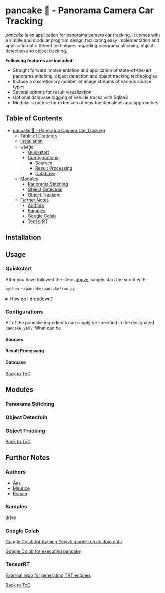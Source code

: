 # pancake :pancakes: - Panorama Camera Car Tracking

_pancake_ is an application for panorama camera car tracking. It comes with a simple and modular program design facilitating easy implementation and application of different techniques regarding panorama stitching, object detection and object tracking. 

**Following features are included:**
* Straight forward implementation and application of state-of-the-art panorama stitching, object detection and object tracking technologies
* Include a discretionary number of image streams of various source types
* Several options for result visualization 
* Optional database logging of vehicle tracks with Sqlite3 
* Modular structure for extension of new functionalities and approaches

## Table of Contents
- [pancake :pancakes: - Panorama Camera Car Tracking](#pancake-pancakes---panorama-camera-car-tracking)
  - [Table of Contents](#table-of-contents)
  - [Installation](#installation)
  - [Usage](#usage)
    - [Quickstart](#quickstart)
    - [Configurations](#configurations)
      - [Sources](#sources)
      - [Result Processing](#result-processing)
      - [Database](#database)
  - [Modules](#modules)
    - [Panorama Stitching](#panorama-stitching)
    - [Object Detectoin](#object-detectoin)
    - [Object Tracking](#object-tracking)
  - [Further Notes](#further-notes)
    - [Authors](#authors)
    - [Samples](#samples)
    - [Google Colab](#google-colab)
    - [TensorRT](#tensorrt)

## Installation

## Usage

### Quickstart
After you have followed the steps [above](#installation), simply start the script with:
```bash
python ~/pancake/pancake/run.py
```


<details>
  <summary>How do I dropdown?</summary>
  <br>
  This is how you dropdown.
</details>

### Configurations
All of the pancake ingredients can simply be specified in the designated ```pancake.yaml```. What can be
#### Sources

#### Result Processing

#### Database
[Back to ToC](#table-of-contents)
## Modules
### Panorama Stitching
### Object Detectoin
### Object Tracking
[Back to ToC](#table-of-contents)
## Further Notes
### Authors
* [Äas](https://github.com/a-kest)
* [Maurice](https://github.com/mauricesvp)
* [Roman](https://github.com/tuananhroman)

### Samples
[drive](https://drive.google.com/drive/folders/1Y8FiPtxZiQrv7BrF05uWrDqHdZ8bA11h)

### Google Colab

[Google Colab for training Yolov5 models on custom data](https://colab.research.google.com/drive/1xtMJhFlp0cB9S2_irIkHAjJ9_6Tol-g9?usp=sharing)

[Google Colab for executing pancake](https://colab.research.google.com/drive/1NGkIHqXnOPeZqV1RbvcGoQ_DTjOgpGxC?usp=sharing)


### TensorRT
[External repo for generating TRT engines](https://github.com/adujardin/tensorrtx/tree/trt8_yolov5_support/yolov5)

[Back to ToC](#table-of-contents)